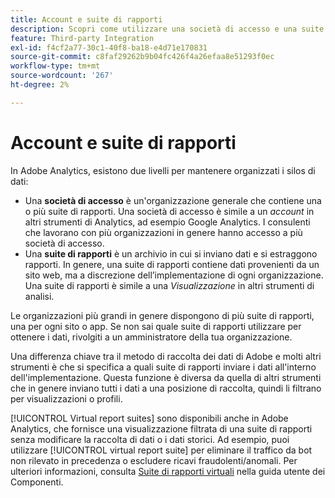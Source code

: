 ```yaml
---
title: Account e suite di rapporti
description: Scopri come utilizzare una società di accesso e una suite di rapporti per mantenere organizzati i silos di dati in Adobe Analytics.
feature: Third-party Integration
exl-id: f4cf2a77-30c1-40f8-ba18-e4d71e170831
source-git-commit: c8faf29262b9b04fc426f4a26efaa8e51293f0ec
workflow-type: tm+mt
source-wordcount: '267'
ht-degree: 2%

---
```


# Account e suite di rapporti

In Adobe Analytics, esistono due livelli per mantenere organizzati i silos di dati:

* Una **società di accesso** è un&#39;organizzazione generale che contiene una o più suite di rapporti. Una società di accesso è simile a un *account* in altri strumenti di Analytics, ad esempio Google Analytics. I consulenti che lavorano con più organizzazioni in genere hanno accesso a più società di accesso.
* Una **suite di rapporti** è un archivio in cui si inviano dati e si estraggono rapporti. In genere, una suite di rapporti contiene dati provenienti da un sito web, ma a discrezione dell’implementazione di ogni organizzazione. Una suite di rapporti è simile a una *Visualizzazione* in altri strumenti di analisi.

Le organizzazioni più grandi in genere dispongono di più suite di rapporti, una per ogni sito o app. Se non sai quale suite di rapporti utilizzare per ottenere i dati, rivolgiti a un amministratore della tua organizzazione.

Una differenza chiave tra il metodo di raccolta dei dati di Adobe e molti altri strumenti è che si specifica a quali suite di rapporti inviare i dati all&#39;interno dell&#39;implementazione. Questa funzione è diversa da quella di altri strumenti che in genere inviano tutti i dati a una posizione di raccolta, quindi li filtrano per visualizzazioni o profili.

[!UICONTROL Virtual report suites] sono disponibili anche in Adobe Analytics, che fornisce una visualizzazione filtrata di una suite di rapporti senza modificare la raccolta di dati o i dati storici. Ad esempio, puoi utilizzare [!UICONTROL virtual report suite] per eliminare il traffico da bot non rilevato in precedenza o escludere ricavi fraudolenti/anomali. Per ulteriori informazioni, consulta [Suite di rapporti virtuali](/help/components/vrs/vrs-about.md) nella guida utente dei Componenti.
